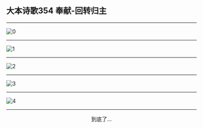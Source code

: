 
## 大本诗歌354 奉献-回转归主
        
<div id="aplayer0"></div>

---

<img alt="0" data-original="https://cdn.jsdelivr.net/gh/k34869/shi/data/d0354/0">

---

<img alt="1" data-original="https://cdn.jsdelivr.net/gh/k34869/shi/data/d0354/1">

---

<img alt="2" data-original="https://cdn.jsdelivr.net/gh/k34869/shi/data/d0354/2">

---

<img alt="3" data-original="https://cdn.jsdelivr.net/gh/k34869/shi/data/d0354/3">

---

<img alt="4" data-original="https://cdn.jsdelivr.net/gh/k34869/shi/data/d0354/4">

---

<p style="text-align: center">到底了...</p>

<script src="/js/dist-view.js"></script>

<script>
MAIN.id = 'd0354';
        
const ap0 = new APlayer({
    container: document.getElementById('aplayer0'),
    volume: 1,
    loop: 'none',
    preload: 'none',
    audio: [{
        name: '大本诗歌354.mp3',
        artist: '大本诗歌',
        url: 'https://res.wx.qq.com/voice/getvoice?mediaid=MzI0NTk3MDM5M18yMjQ3NDkxODQ4',
        cover: '/favicon'
    }]
});
</script>
